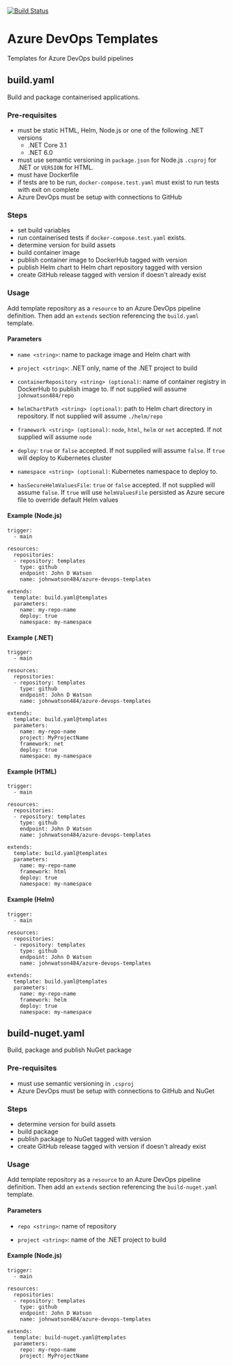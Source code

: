 [![Build Status](https://dev.azure.com/johnwatson484/John%20D%20Watson/_apis/build/status/Azure%20DevOps%20Templates?branchName=main)](https://dev.azure.com/johnwatson484/John%20D%20Watson/_build/latest?definitionId=67&branchName=main)

# Azure DevOps Templates
Templates for Azure DevOps build pipelines

## build.yaml

Build and package containerised applications.

### Pre-requisites
- must be static HTML, Helm, Node.js or one of the following .NET versions
  - .NET Core 3.1
  - .NET 6.0
- must use semantic versioning in `package.json` for Node.js `.csproj` for .NET or `VERSION` for HTML.
- must have Dockerfile
- if tests are to be run, `docker-compose.test.yaml` must exist to run tests with exit on complete
- Azure DevOps must be setup with connections to GitHub

### Steps
- set build variables
- run containerised tests if `docker-compose.test.yaml` exists.
- determine version for build assets
- build container image
- publish container image to DockerHub tagged with version
- publish Helm chart to Helm chart repository tagged with version
- create GitHub release tagged with version if doesn't already exist

### Usage

Add template repository as a `resource` to an Azure DevOps pipeline definition.  Then add an `extends` section referencing the `build.yaml` template.

#### Parameters
- `name <string>`: name to package image and Helm chart with

- `project <string>`: .NET only, name of the .NET project to build

- `containerRepository <string> (optional)`: name of container registry in DockerHub to publish image to.  If not supplied will assume `johnwatson484/repo`

- `helmChartPath <string> (optional)`: path to Helm chart directory in repository.  If not supplied will assume `./helm/repo`

- `framework <string> (optional)`: `node`, `html`, `helm` or `net` accepted.  If not supplied will assume `node`

- `deploy`: `true` or `false` accepted.  If not supplied will assume `false`.  If `true` will deploy to Kubernetes cluster

- `namespace <string> (optional)`: Kubernetes namespace to deploy to.

- `hasSecureHelmValuesFile`: `true` or `false` accepted.  If not supplied will assume `false`.  If `true` will use `helmValuesFile` persisted as Azure secure file to override default Helm values

#### Example (Node.js)

```
trigger:
  - main

resources:
  repositories:
  - repository: templates
    type: github
    endpoint: John D Watson
    name: johnwatson484/azure-devops-templates

extends:
  template: build.yaml@templates
  parameters:
    name: my-repo-name
    deploy: true
    namespace: my-namespace
```

#### Example (.NET)

```
trigger:
  - main

resources:
  repositories:
  - repository: templates
    type: github
    endpoint: John D Watson
    name: johnwatson484/azure-devops-templates

extends:
  template: build.yaml@templates
  parameters:
    name: my-repo-name
    project: MyProjectName
    framework: net
    deploy: true
    namespace: my-namespace
```

#### Example (HTML)

```
trigger:
  - main

resources:
  repositories:
  - repository: templates
    type: github
    endpoint: John D Watson
    name: johnwatson484/azure-devops-templates

extends:
  template: build.yaml@templates
  parameters:
    name: my-repo-name
    framework: html
    deploy: true
    namespace: my-namespace
```

#### Example (Helm)

```
trigger:
  - main

resources:
  repositories:
  - repository: templates
    type: github
    endpoint: John D Watson
    name: johnwatson484/azure-devops-templates

extends:
  template: build.yaml@templates
  parameters:
    name: my-repo-name
    framework: helm
    deploy: true
    namespace: my-namespace
```

## build-nuget.yaml

Build, package and publish NuGet package

### Pre-requisites
- must use semantic versioning in `.csproj`
- Azure DevOps must be setup with connections to GitHub and NuGet

### Steps
- determine version for build assets
- build package
- publish package to NuGet tagged with version
- create GitHub release tagged with version if doesn't already exist

### Usage

Add template repository as a `resource` to an Azure DevOps pipeline definition.  Then add an `extends` section referencing the `build-nuget.yaml` template.

#### Parameters
- `repo <string>`: name of repository

- `project <string>`: name of the .NET project to build

#### Example (Node.js)

```
trigger:
  - main

resources:
  repositories:
  - repository: templates
    type: github
    endpoint: John D Watson
    name: johnwatson484/azure-devops-templates

extends:
  template: build-nuget.yaml@templates
  parameters:
    repo: my-repo-name
    project: MyProjectName
```
